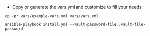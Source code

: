 



* Copy or generate the vars.yml and customize to fill your needs:

```
cp -pr vars/example-vars.yml vars/vars.yml
```


```
ansible-playbook install.yml --vault-password-file .vault-file-password
```
